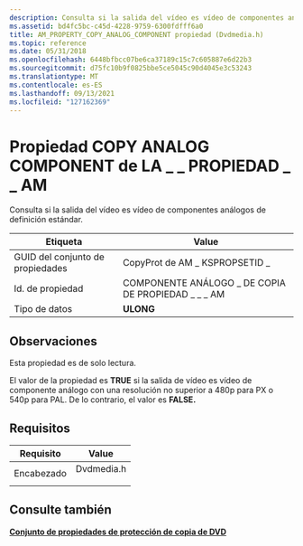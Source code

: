 ```yaml
---
description: Consulta si la salida del vídeo es vídeo de componentes análogos de definición estándar.
ms.assetid: bd4fc5bc-c45d-4228-9759-6300fdfff6a0
title: AM_PROPERTY_COPY_ANALOG_COMPONENT propiedad (Dvdmedia.h)
ms.topic: reference
ms.date: 05/31/2018
ms.openlocfilehash: 6448bfbcc07be6ca37189c15c7c605887e6d22b3
ms.sourcegitcommit: d75fc10b9f0825bbe5ce5045c90d4045e3c53243
ms.translationtype: MT
ms.contentlocale: es-ES
ms.lasthandoff: 09/13/2021
ms.locfileid: "127162369"
---
```

# <a name="am_property_copy_analog_component-property"></a>Propiedad COPY ANALOG COMPONENT de LA \_ \_ PROPIEDAD \_ \_ AM

Consulta si la salida del vídeo es vídeo de componentes análogos de definición estándar.



| Etiqueta | Value |
|-------------------|---------------------------------------|
| GUID del conjunto de propiedades | CopyProt de AM \_ KSPROPSETID \_             |
| Id. de propiedad       | COMPONENTE ANÁLOGO \_ DE COPIA DE PROPIEDAD \_ \_ \_ AM |
| Tipo de datos         | **ULONG**                             |



 

## <a name="remarks"></a>Observaciones

Esta propiedad es de solo lectura.

El valor de la propiedad es **TRUE** si la salida de vídeo es vídeo de componente análogo con una resolución no superior a 480p para PX o 540p para PAL. De lo contrario, el valor es **FALSE.**

## <a name="requirements"></a>Requisitos



| Requisito | Value |
|-------------------|---------------------------------------------------------------------------------------|
| Encabezado<br/> | <dl> <dt>Dvdmedia.h</dt> </dl> |



## <a name="see-also"></a>Consulte también

<dl> <dt>

[**Conjunto de propiedades de protección de copia de DVD**](dvd-copy-protection-property-set.md)
</dt> </dl>

 

 




